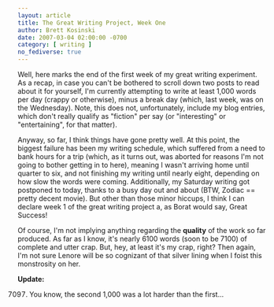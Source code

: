 ```yaml
---
layout: article
title: The Great Writing Project, Week One
author: Brett Kosinski
date: 2007-03-04 02:00:00 -0700
category: [ writing ]
no_fediverse: true
---
```


Well, here marks the end of the first week of my great writing experiment.  As a recap, in case you can't be bothered to scroll down two posts to read about it for yourself, I'm currently attempting to write at least 1,000 words per day (crappy or otherwise), minus a break day (which, last week, was on the Wednesday).  Note, this does not, unfortunately, include my blog entries, which don't really qualify as "fiction" per say (or "interesting" or "entertaining", for that matter).

Anyway, so far, I think things have gone pretty well.  At this point, the biggest failure has been my writing schedule, which suffered from a need to bank hours for a trip (which, as it turns out, was aborted for reasons I'm not going to bother getting in to here), meaning I wasn't arriving home until quarter to six, and not finishing my writing until nearly eight, depending on how slow the words were coming.  Additionally, my Saturday writing got postponed to today, thanks to a busy day out and about (BTW, Zodiac <nowiki>==</nowiki> pretty decent movie). But other than those minor hiccups, I think I can declare week 1 of the great writing project a, as Borat would say, Great Success!

Of course, I'm not implying anything regarding the **quality** of the work so far produced.  As far as I know, it's nearly 6100 words (soon to be 7100) of complete and utter crap.  But, hey, at least it's my crap, right?  Then again, I'm not sure Lenore will be so cognizant of that silver lining when I foist this monstrosity on her.

**Update:**

7097.  You know, the second 1,000 was a lot harder than the first...

